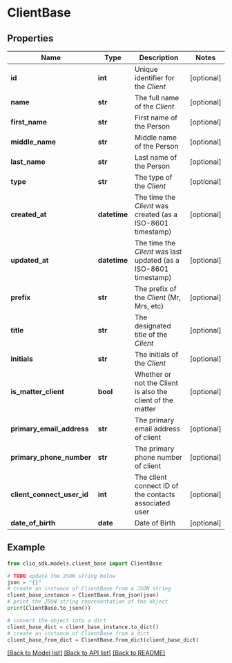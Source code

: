 # ClientBase


## Properties

Name | Type | Description | Notes
------------ | ------------- | ------------- | -------------
**id** | **int** | Unique identifier for the *Client* | [optional] 
**name** | **str** | The full name of the *Client* | [optional] 
**first_name** | **str** | First name of the Person | [optional] 
**middle_name** | **str** | Middle name of the Person | [optional] 
**last_name** | **str** | Last name of the Person | [optional] 
**type** | **str** | The type of the *Client* | [optional] 
**created_at** | **datetime** | The time the *Client* was created (as a ISO-8601 timestamp) | [optional] 
**updated_at** | **datetime** | The time the *Client* was last updated (as a ISO-8601 timestamp) | [optional] 
**prefix** | **str** | The prefix of the *Client* (Mr, Mrs, etc) | [optional] 
**title** | **str** | The designated title of the *Client* | [optional] 
**initials** | **str** | The initials of the *Client* | [optional] 
**is_matter_client** | **bool** | Whether or not the Client is also the client of the matter | [optional] 
**primary_email_address** | **str** | The primary email address of client | [optional] 
**primary_phone_number** | **str** | The primary phone number of client | [optional] 
**client_connect_user_id** | **int** | The client connect ID of the contacts associated user | [optional] 
**date_of_birth** | **date** | Date of Birth | [optional] 

## Example

```python
from clio_sdk.models.client_base import ClientBase

# TODO update the JSON string below
json = "{}"
# create an instance of ClientBase from a JSON string
client_base_instance = ClientBase.from_json(json)
# print the JSON string representation of the object
print(ClientBase.to_json())

# convert the object into a dict
client_base_dict = client_base_instance.to_dict()
# create an instance of ClientBase from a dict
client_base_from_dict = ClientBase.from_dict(client_base_dict)
```
[[Back to Model list]](../README.md#documentation-for-models) [[Back to API list]](../README.md#documentation-for-api-endpoints) [[Back to README]](../README.md)


